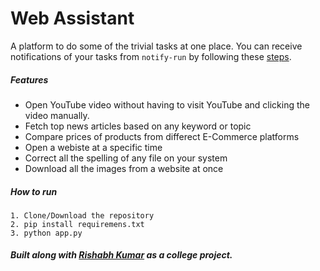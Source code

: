 # Web Assistant
A platform to do some of the trivial tasks at one place. You can receive notifications of your tasks from  ```notify-run```  by following these [steps](https://pypi.org/project/notify-run/).
##### Features
* Open YouTube video without having to visit YouTube and clicking the video manually.
* Fetch top news articles based on any keyword or topic
* Compare prices of products from differect E-Commerce platforms
* Open a webiste at a specific time
* Correct all the spelling of any file on your system
* Download all the images from a website at once
##### How to run
    1. Clone/Download the repository
    2. pip install requiremens.txt
    3. python app.py 
##### Built along with [Rishabh Kumar](https://github.com/rishabhkumar112) as a college project.
